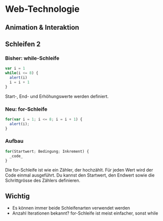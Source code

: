 # Web-Technologie

## Animation & Interaktion



## Schleifen 2

### Bisher: while-Schleife

```js
var i = 1
while(i <= 8) {
  alert(i)
  i = i + 1
}
```

Start-, End- und Erhöhungswerte werden definiert.



### Neu: for-Schleife

```js
for(var i = 1; i <= 8; i = i + 1) {
  alert(i);
}
```



### Aufbau

```js
for(Startwert; Bedingung; Inkrement) {
  _code_
}
```

Die for-Schleife ist wie ein Zähler, der hochzählt. Für jeden Wert wird der Code einmal ausgeführt. Du kannst den Startwert, den Endwert sowie die Schrittgrösse des Zählers definieren.



## Wichtig

* Es können immer beide Schleifenarten verwendet werden
* Anzahl Iterationen bekannt? for-Schleife ist meist einfacher, sonst while
